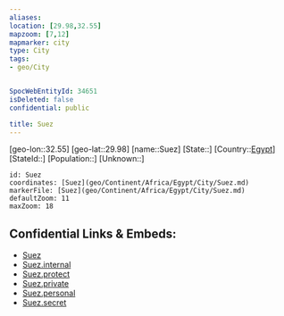 ```yaml
---
aliases: 
location: [29.98,32.55]
mapzoom: [7,12] 
mapmarker: city 
type: City
tags:
- geo/City


SpocWebEntityId: 34651
isDeleted: false
confidential: public

title: Suez
---
```

[geo-lon::32.55]
[geo-lat::29.98]
[name::Suez]
[State::]
[Country::[Egypt](geo/Continent/Africa/Egypt.md)]
[StateId::]
[Population::]
[Unknown::]


```leaflet
id: Suez
coordinates: [Suez](geo/Continent/Africa/Egypt/City/Suez.md)
markerFile: [Suez](geo/Continent/Africa/Egypt/City/Suez.md)
defaultZoom: 11 
maxZoom: 18
```


## Confidential Links & Embeds: 
- [Suez](../../../../../../_public/geo/Continent/Africa/Egypt/City/Suez.md) 
- [Suez.internal](../../../../../../_internal/geo/Continent/Africa/Egypt/City/Suez.internal.md) 
- [Suez.protect](../../../../../../_protect/geo/Continent/Africa/Egypt/City/Suez.protect.md) 
- [Suez.private](../../../../../../_private/geo/Continent/Africa/Egypt/City/Suez.private.md) 
- [Suez.personal](../../../../../../_personal/geo/Continent/Africa/Egypt/City/Suez.personal.md) 
- [Suez.secret](../../../../../../_secret/geo/Continent/Africa/Egypt/City/Suez.secret.md) 

